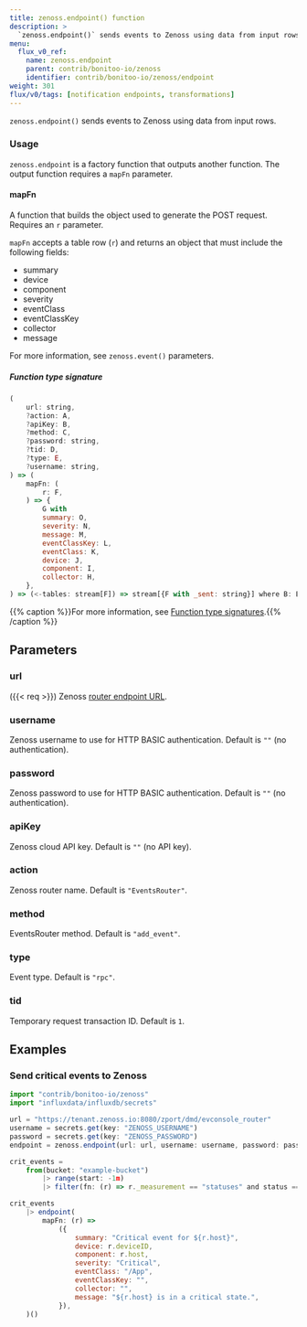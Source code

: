 ```yaml
---
title: zenoss.endpoint() function
description: >
  `zenoss.endpoint()` sends events to Zenoss using data from input rows.
menu:
  flux_v0_ref:
    name: zenoss.endpoint
    parent: contrib/bonitoo-io/zenoss
    identifier: contrib/bonitoo-io/zenoss/endpoint
weight: 301
flux/v0/tags: [notification endpoints, transformations]
---
```


<!------------------------------------------------------------------------------

IMPORTANT: This page was generated from comments in the Flux source code. Any
edits made directly to this page will be overwritten the next time the
documentation is generated. 

To make updates to this documentation, update the function comments above the
function definition in the Flux source code:

https://github.com/influxdata/flux/blob/master/stdlib/contrib/bonitoo-io/zenoss/zenoss.flux#L219-L260

Contributing to Flux: https://github.com/influxdata/flux#contributing
Fluxdoc syntax: https://github.com/influxdata/flux/blob/master/docs/fluxdoc.md

------------------------------------------------------------------------------->

`zenoss.endpoint()` sends events to Zenoss using data from input rows.

### Usage
`zenoss.endpoint` is a factory function that outputs another function.
The output function requires a `mapFn` parameter.

#### mapFn
A function that builds the object used to generate the POST request. Requires an `r` parameter.

`mapFn` accepts a table row (`r`) and returns an object that must include the following fields:

- summary
- device
- component
- severity
- eventClass
- eventClassKey
- collector
- message

For more information, see `zenoss.event()` parameters.

##### Function type signature

```js
(
    url: string,
    ?action: A,
    ?apiKey: B,
    ?method: C,
    ?password: string,
    ?tid: D,
    ?type: E,
    ?username: string,
) => (
    mapFn: (
        r: F,
    ) => {
        G with
        summary: O,
        severity: N,
        message: M,
        eventClassKey: L,
        eventClass: K,
        device: J,
        component: I,
        collector: H,
    },
) => (<-tables: stream[F]) => stream[{F with _sent: string}] where B: Equatable
```

{{% caption %}}For more information, see [Function type signatures](/flux/v0/function-type-signatures/).{{% /caption %}}

## Parameters

### url
({{< req >}})
Zenoss [router endpoint URL](https://help.zenoss.com/zsd/RM/configuring-resource-manager/enabling-access-to-browser-interfaces/creating-and-changing-public-endpoints).



### username

Zenoss username to use for HTTP BASIC authentication.
Default is `""` (no authentication).



### password

Zenoss password to use for HTTP BASIC authentication.
Default is `""` (no authentication).



### apiKey

Zenoss cloud API key.
Default is `""` (no API key).



### action

Zenoss router name.
Default is `"EventsRouter"`.



### method

EventsRouter method.
Default is `"add_event"`.



### type

Event type. Default is `"rpc"`.



### tid

Temporary request transaction ID.
Default is `1`.




## Examples

### Send critical events to Zenoss

```js
import "contrib/bonitoo-io/zenoss"
import "influxdata/influxdb/secrets"

url = "https://tenant.zenoss.io:8080/zport/dmd/evconsole_router"
username = secrets.get(key: "ZENOSS_USERNAME")
password = secrets.get(key: "ZENOSS_PASSWORD")
endpoint = zenoss.endpoint(url: url, username: username, password: password)

crit_events =
    from(bucket: "example-bucket")
        |> range(start: -1m)
        |> filter(fn: (r) => r._measurement == "statuses" and status == "crit")

crit_events
    |> endpoint(
        mapFn: (r) =>
            ({
                summary: "Critical event for ${r.host}",
                device: r.deviceID,
                component: r.host,
                severity: "Critical",
                eventClass: "/App",
                eventClassKey: "",
                collector: "",
                message: "${r.host} is in a critical state.",
            }),
    )()

```

